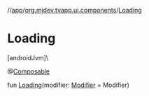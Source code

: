 //[app](../../index.md)/[org.mjdev.tvapp.ui.components](index.md)/[Loading](-loading.md)

# Loading

[androidJvm]\

@[Composable](https://developer.android.com/reference/kotlin/androidx/compose/runtime/Composable.html)

fun [Loading](-loading.md)(modifier: [Modifier](https://developer.android.com/reference/kotlin/androidx/compose/ui/Modifier.html) = Modifier)
